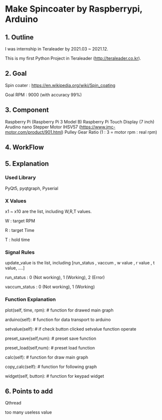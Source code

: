 # Make Spincoater by Raspberrypi, Arduino 

## 1. Outline

I was internship in Teraleader by 2021.03 ~ 2021.12.

This is my first Python Project in Teraleader (http://teraleader.co.kr).


## 2. Goal

Spin coater : https://en.wikipedia.org/wiki/Spin_coating

Goal RPM : 9000 (with accuracy 99%)

## 3. Component

Raspberry Pi (Raspberry Pi 3 Model B)
Raspberry Pi Touch Display (7 inch)
Arudino nano
Stepper Motor IHSV57 (https://www.jmc-motor.com/product/901.html)
Pulley Gear Ratio (1 : 3 = motor rpm : real rpm)

## 4. WorkFlow


## 5. Explanation

### Used Library

PyQt5, pyqtgraph, Pyserial

### X Values

x1 ~ x10 are the list, including W,R,T values.

W : target RPM

R : target Time

T : hold time

### Signal Rules

update_value is the list, including [run_status , vaccum , w value , r value , t value, ....]

run_status : 0 (Not working), 1 (Working), 2 (Error)

vaccum_status : 0 (Not working), 1 (Working)

### Function Explanation

plot(self, time, rpm): # function for drawed main graph 

arduino(self): # function for data transport to arduino

setvalue(self): # if check button clicked setvalue function operate

preset_save(self,num): # preset save function

preset_load(self,num): # preset load function

calc(self): # function for draw main graph

copy_calc(self): # function for following graph

widget(self, button): # function for keypad widget


## 6. Points to add

Qthread

too many useless value
